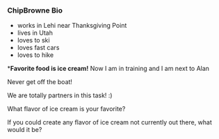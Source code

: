 ### ChipBrowne Bio

- works in Lehi near Thanksgiving Point
- lives in Utah
- loves to ski
- loves fast cars
- loves to hike

***Favorite food is ice cream!**
Now I am in training
and I am next to Alan

Never get off the boat!

We are totally partners in this task! :)

What flavor of ice cream is your favorite?

If you could create any flavor of ice cream not currently out there, what would it be?
